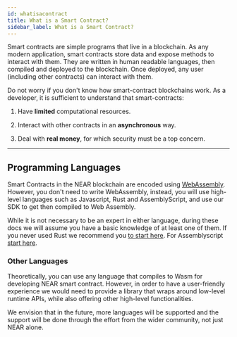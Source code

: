 ```yaml
---
id: whatisacontract
title: What is a Smart Contract?
sidebar_label: What is a Smart Contract?
---
```


Smart contracts are simple programs that live in a blockchain. As any modern application, smart contracts store data and expose methods to interact with them.
They are written in human readable languages, then compiled and deployed to the blockchain. Once deployed, any user (including other contracts) can interact
with them.

Do not worry if you don't know how smart-contract blockchains work. As a developer, it is sufficient to understand that smart-contracts:

1. Have **limited** computational resources.

2. Interact with other contracts in an **asynchronous** way.

3. Deal with **real money**, for which security must be a top concern.

---

## Programming Languages

Smart Contracts in the NEAR blockchain are encoded using [WebAssembly](https://webassembly.org/). However, you don't need to write WebAssembly, instead, you will use high-level languages such as Javascript, Rust and AssemblyScript, and use our SDK to get then compiled to Web Assembly.

While it is not necessary to be an expert in either language, during these docs we will assume you have a basic knowledge of at least one of them. If you never used Rust we recommend you [to start here](https://doc.rust-lang.org/book/title-page.html). For Assemblyscript [start here](https://www.assemblyscript.org/introduction.html).

### Other Languages
Theoretically, you can use any language that compiles to Wasm for developing NEAR smart contract. However, in order to have a user-friendly experience we would need
to provide a library that wraps around low-level runtime APIs, while also offering other high-level functionalities.

We envision that in the future, more languages will be supported and the support will be done through the effort from the wider community, not just NEAR alone.